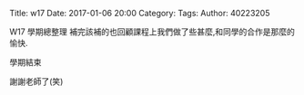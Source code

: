 Title: w17 
Date: 2017-01-06 20:00
Category: 
Tags: 
Author: 40223205

W17 學期總整理 補完該補的也回顧課程上我們做了些甚麼,和同學的合作是那麼的愉快.

學期結束

謝謝老師了(笑)